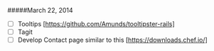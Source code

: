 #####March 22, 2014
- [ ] Tooltips [https://github.com/Amunds/tooltipster-rails]
- [ ] Tagit
- [ ] Develop Contact page similar to this [https://downloads.chef.io/]
